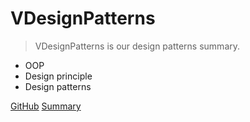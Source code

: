# VDesignPatterns

> VDesignPatterns is our design patterns summary.

* OOP
* Design principle
* Design patterns

[GitHub](https://github.com/CodePoem/VDesignPatterns)
[Summary](/summary)